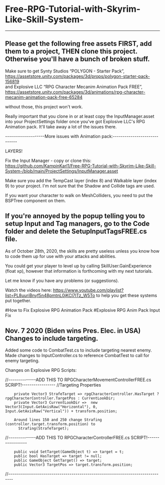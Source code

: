 # Free-RPG-Tutorial-with-Skyrim-Like-Skill-System-

---
Please get the following free assets FIRST, add them to a project, THEN clone this project. Otherwise you'll have a bunch of broken stuff.
---

Make sure to get Synty Studios “POLYGON - Starter Pack”, https://assetstore.unity.com/packages/3d/props/polygon-starter-pack-156819  
and
Explosive LLC “RPG Character Mecanim Animation Pack FREE”, https://assetstore.unity.com/packages/3d/animations/rpg-character-mecanim-animation-pack-free-65284 

without those, this project won't work. 

Really important that you clone in or at least copy the InputManager.asset into your ProjectSettings folder once you've got Explosive LLC's RPG Animation pack. It'll take away a lot of the issues there.

--------------------More issues with Animation pack:-----------------------------

LAYERS!

Fix the Input Manager - copy or clone this: https://github.com/KampinKarl1/Free-RPG-Tutorial-with-Skyrim-Like-Skill-System-/blob/main/ProjectSettings/InputManager.asset

Make sure you add the TempCast layer (index 8) and Walkable layer (index 9) to your project.
I'm not sure that the Shadow and Collide tags are used.

If you want your character to walk on MeshColliders, you need to put the BSPTree component on them.

If you're annoyed by the popup telling you to setup Input and Tag managers, go to the Code folder and delete the SetupInputTagsFREE.cs file.
----------------------------------------------------------------------------------

As of October 28th, 2020, the skills are pretty useless unless you know how to code them up for use with your attacks and abilities.

You could get your player to level up by calling SkillUser.GainExperience (float xp),
however that information is forthcoming with my next tutorials.

Let me know if you have any problems (or suggestions).

Watch the videos here: https://www.youtube.com/playlist?list=PL8uuriBnyf5n48pmtnL0jKCl7ITz_W5To to help you get these systems put together.


#How to Fix Explosive RPG Animation Pack
#Explosive RPG Anim Pack Input Fix


Nov. 7 2020 (Biden wins Pres. Elec. in USA) 
Changes to include targeting. 
----------------------------------------------------------------------------------
Added some code to CombatTest.cs to include targeting nearest enemy.
Made changes to InputController.cs to reference CombatTest to call for enemy targeting.

Changes on Explosive RPG Scripts:

  //--------------ADD THIS TO RPGCharacterMovementControllerFREE.cs SCRIPT!-----------------
        //Targeting Properties
        
        private Vector3 StrafeTarget => rpgCharacterController.HasTarget ? rpgCharacterController.TargetPos : CurrentLookDir;
        private Vector3 CurrentLookDir =>  new Vector3(Input.GetAxisRaw("Horizontal"), 0, Input.GetAxisRaw("Vertical")) + transform.position;
        
        Around lines 150 and 250 change Strafing (controller.target.transform.position) to 
          Strafing(StrafeTarget);
          
  //--------------ADD THIS TO RPGCharacterControllerFREE.cs SCRIPT!-----------------
  
        public void SetTarget(GameObject t) => target = t;
        public bool HasTarget => target != null;
        public GameObject GetTarget() => target;
        public Vector3 TargetPos => target.transform.position;
        
   //--------------------------------------------------------------------------------
